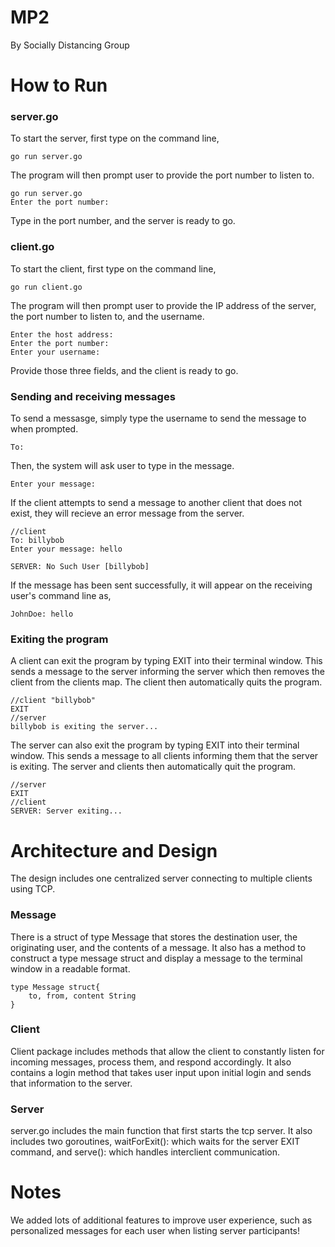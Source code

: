# MP2

By Socially Distancing Group

# How to Run

### server.go

To start the server, first type on the command line,

```
go run server.go
```

The program will then prompt user to provide the port number to listen to.

```
go run server.go
Enter the port number: 
```

Type in the port number, and the server is ready to go.


### client.go

To start the client, first type on the command line,

```
go run client.go
```

The program will then prompt user to provide the IP address of the server, the port number to listen to, and the username.

```
Enter the host address:
Enter the port number:
Enter your username:
```

Provide those three fields, and the client is ready to go.

### Sending and receiving messages

To send a messasge, simply type the username to send the message to when prompted. 

```
To:
```

Then, the system will ask user to type in the message.

```
Enter your message:
```

If the client attempts to send a message to another client that does not exist, they will recieve an error message from the server.

```
//client
To: billybob
Enter your message: hello

SERVER: No Such User [billybob]
```
If the message has been sent successfully, it will appear on the receiving user's command line as,

```
JohnDoe: hello
```

### Exiting the program

A client can exit the program by typing EXIT into their terminal window. This sends a message to the server informing the server which then removes the client from the clients map. The client then automatically quits the program.
```
//client "billybob"
EXIT
//server
billybob is exiting the server...
```
The server can also exit the program by typing EXIT into their terminal window. This sends a message to all clients informing them that the server is exiting. The server and clients then automatically quit the program.
```
//server 
EXIT
//client
SERVER: Server exiting...
```


# Architecture and Design

The design includes one centralized server connecting to multiple clients using TCP.

### Message
There is a struct of type Message that stores the destination user, the originating user, and the contents of a message.  It also has a method to construct a type message struct and display a message to the terminal window in a readable format.
```
type Message struct{
    to, from, content String    
}
```
### Client
Client package includes methods that allow the client to constantly listen for incoming messages, process them, and respond accordingly.  It also contains a login method that takes user input upon initial login and sends that information to the server.

### Server
server.go includes the main function that first starts the tcp server.  It also includes two goroutines, waitForExit(): which waits for the server EXIT command, and serve(): which handles interclient communication.

# Notes
We added lots of additional features to improve user experience, such as personalized messages for each user when listing server participants!